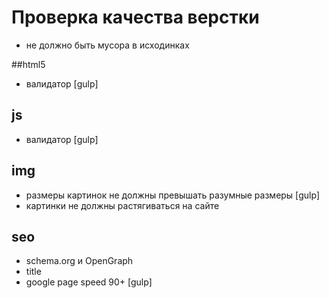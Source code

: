 # Проверка качества верстки
- не должно быть мусора в исходинках

##html5
- валидатор [gulp]

## js
- валидатор [gulp]

## img
- размеры картинок не должны превышать разумные размеры  [gulp]
- картинки не должны растягиваться на сайте

## seo
- schema.org и OpenGraph
- title
- google page speed 90+ [gulp]
